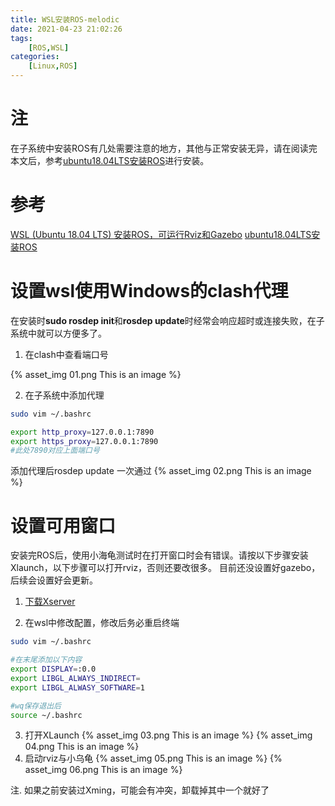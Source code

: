 ```yaml
---
title: WSL安装ROS-melodic
date: 2021-04-23 21:02:26
tags: 
    [ROS,WSL] 
categories: 
    [Linux,ROS]
---
```


# 注
在子系统中安装ROS有几处需要注意的地方，其他与正常安装无异，请在阅读完本文后，参考[ubuntu18.04LTS安装ROS](https://blog.csdn.net/qq_45172156/article/details/106479607)进行安装。

# 参考
[WSL (Ubuntu 18.04 LTS) 安装ROS，可运行Rviz和Gazebo](https://blog.csdn.net/Undefinedefity/article/details/106187430)
[ubuntu18.04LTS安装ROS](https://blog.csdn.net/qq_45172156/article/details/106479607)

# 设置wsl使用Windows的clash代理
在安装时**sudo rosdep init**和**rosdep update**时经常会响应超时或连接失败，在子系统中就可以方便多了。

1. 在clash中查看端口号

{% asset_img 01.png This is an image %}

2. 在子系统中添加代理

```bash
sudo vim ~/.bashrc

export http_proxy=127.0.0.1:7890
export https_proxy=127.0.0.1:7890
#此处7890对应上面端口号
```
添加代理后rosdep update 一次通过
{% asset_img 02.png This is an image %}


# 设置可用窗口
安装完ROS后，使用小海龟测试时在打开窗口时会有错误。请按以下步骤安装Xlaunch，以下步骤可以打开rviz，否则还要改很多。
目前还没设置好gazebo，后续会设置好会更新。

1. [下载Xserver](https://sourceforge.net/projects/vcxsrv/)

2. 在wsl中修改配置，修改后务必重启终端

```bash
sudo vim ~/.bashrc

#在末尾添加以下内容
export DISPLAY=:0.0
export LIBGL_ALWAYS_INDIRECT=
export LIBGL_ALWASY_SOFTWARE=1

#wq保存退出后
source ~/.bashrc
```
3. 打开XLaunch
{% asset_img 03.png This is an image %}
{% asset_img 04.png This is an image %}
4. 启动rviz与小乌龟
{% asset_img 05.png This is an image %}
{% asset_img 06.png This is an image %}


注. 如果之前安装过Xming，可能会有冲突，卸载掉其中一个就好了
